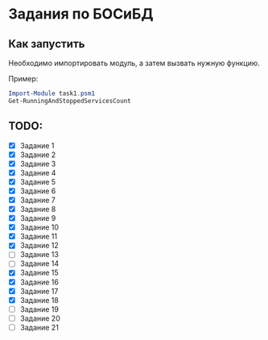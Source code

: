 # Задания по БОСиБД

## Как запустить
Необходимо импортировать модуль, а затем вызвать нужную функцию. 

Пример:
```powershell
Import-Module task1.psm1
Get-RunningAndStoppedServicesCount
```

## TODO:
- [x] Задание 1
- [x] Задание 2
- [x] Задание 3
- [x] Задание 4
- [x] Задание 5
- [x] Задание 6
- [x] Задание 7
- [x] Задание 8
- [x] Задание 9
- [x] Задание 10
- [x] Задание 11
- [x] Задание 12
- [ ] Задание 13
- [ ] Задание 14
- [x] Задание 15
- [x] Задание 16
- [x] Задание 17
- [x] Задание 18
- [ ] Задание 19
- [ ] Задание 20
- [ ] Задание 21

